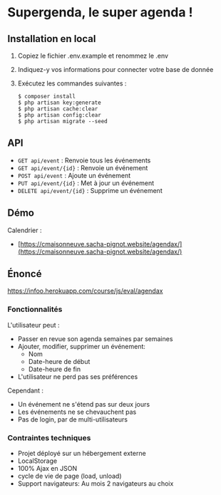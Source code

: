 # Supergenda, le super agenda !
## Installation en local
1. Copiez le fichier .env.example et renommez le .env
2. Indiquez-y vos informations pour connecter votre base de donnée
3. Exécutez les commandes suivantes :

       $ composer install
       $ php artisan key:generate
       $ php artisan cache:clear
       $ php artisan config:clear
       $ php artisan migrate --seed

## API
- `GET api/event` : Renvoie tous les événements
- `GET api/event/{id}` : Renvoie un événement
- `POST api/event` : Ajoute un événement
- `PUT api/event/{id}` : Met à jour un événement
- `DELETE api/event/{id}` : Supprime un événement


## Démo
Calendrier :
- [https://cmaisonneuve.sacha-pignot.website/agendax/](https://cmaisonneuve.sacha-pignot.website/agendax/)

## Énoncé
https://infoo.herokuapp.com/course/js/eval/agendax

### Fonctionnalités
 L'utilisateur peut :
- Passer en revue son agenda semaines par semaines
- Ajouter, modifier, supprimer un événement:
  - Nom
  - Date-heure de début
  - Date-heure de fin
- L'utilisateur ne perd pas ses préférences

Cependant :
- Un événement ne s'étend pas sur deux jours
- Les événements ne se chevauchent pas
- Pas de login, par de multi-utilisateurs

### Contraintes techniques
- Projet déployé sur un hébergement externe
- LocalStorage
- 100% Ajax en JSON
- cycle de vie de page (load, unload)
- Support navigateurs: Au mois 2 navigateurs au choix

